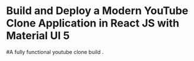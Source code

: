 # Build and Deploy a Modern YouTube Clone Application in React JS with Material UI 5
#A fully functional youtube clone build .
